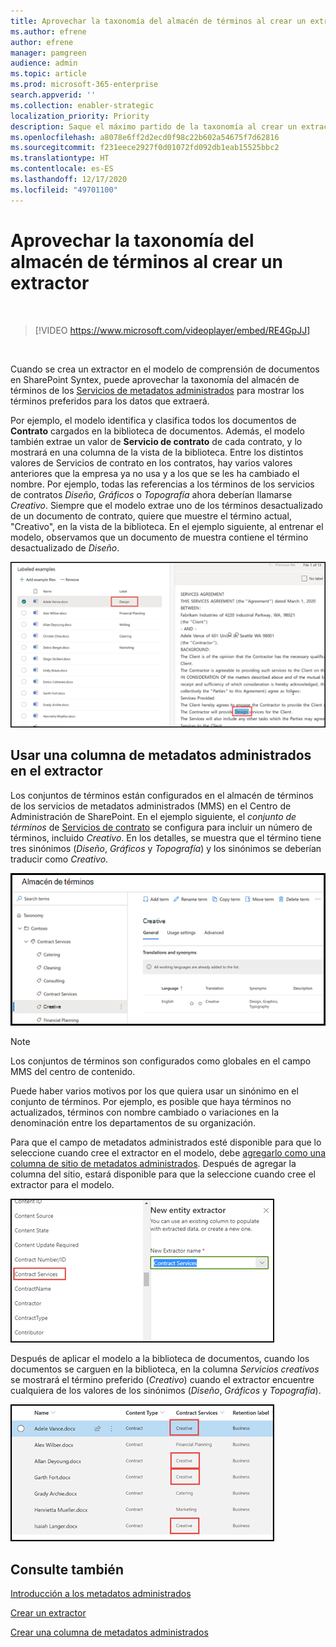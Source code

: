 ```yaml
---
title: Aprovechar la taxonomía del almacén de términos al crear un extractor
ms.author: efrene
author: efrene
manager: pamgreen
audience: admin
ms.topic: article
ms.prod: microsoft-365-enterprise
search.appverid: ''
ms.collection: enabler-strategic
localization_priority: Priority
description: Saque el máximo partido de la taxonomía al crear un extractor en el modelo de comprensión de documentos en Microsoft SharePoint Syntex.
ms.openlocfilehash: a8078e6ff2d2ecd0f98c22b602a54675f7d62816
ms.sourcegitcommit: f231eece2927f0d01072fd092db1eab15525bbc2
ms.translationtype: HT
ms.contentlocale: es-ES
ms.lasthandoff: 12/17/2020
ms.locfileid: "49701100"
---
```

# <a name="leverage-term-store-taxonomy-when-creating-an-extractor"></a>Aprovechar la taxonomía del almacén de términos al crear un extractor

</br>

> [!VIDEO https://www.microsoft.com/videoplayer/embed/RE4GpJJ]  

</br>

Cuando se crea un extractor en el modelo de comprensión de documentos en SharePoint Syntex, puede aprovechar la taxonomía del almacén de términos de los [Servicios de metadatos administrados](https://docs.microsoft.com/sharepoint/managed-metadata#terms) para mostrar los términos preferidos para los datos que extraerá.  

Por ejemplo, el modelo identifica y clasifica todos los documentos de **Contrato** cargados en la biblioteca de documentos.  Además, el modelo también extrae un valor de **Servicio de contrato** de cada contrato, y lo mostrará en una columna de la vista de la biblioteca. Entre los distintos valores de Servicios de contrato en los contratos, hay varios valores anteriores que la empresa ya no usa y a los que se les ha cambiado el nombre. Por ejemplo, todas las referencias a los términos de los servicios de contratos *Diseño*, *Gráficos* o *Topografía* ahora deberían llamarse *Creativo*. Siempre que el modelo extrae uno de los términos desactualizado de un documento de contrato, quiere que muestre el término actual, "Creativo", en la vista de la biblioteca. En el ejemplo siguiente, al entrenar el modelo, observamos que un documento de muestra contiene el término desactualizado de *Diseño*.

   ![Almacén de términos](../media/content-understanding/design.png)</br>

## <a name="use-a-managed-metadata-column-in-your-extractor"></a>Usar una columna de metadatos administrados en el extractor

Los conjuntos de términos están configurados en el almacén de términos de los servicios de metadatos administrados (MMS) en el Centro de Administración de SharePoint. En el ejemplo siguiente, el *conjunto de términos* de [Servicios de contrato](https://docs.microsoft.com/sharepoint/managed-metadata#term-set) se configura para incluir un número de términos, incluido *Creativo*.  En los detalles, se muestra que el término tiene tres sinónimos (*Diseño*, *Gráficos* y *Topografía*) y los sinónimos se deberían traducir como *Creativo*. 

   ![Conjunto de términos](../media/content-understanding/term-store.png)</br>

> [!NOTE]
>  Los conjuntos de términos son configurados como globales en el campo MMS del centro de contenido.

Puede haber varios motivos por los que quiera usar un sinónimo en el conjunto de términos. Por ejemplo, es posible que haya términos no actualizados, términos con nombre cambiado o variaciones en la denominación entre los departamentos de su organización.

Para que el campo de metadatos administrados esté disponible para que lo seleccione cuando cree el extractor en el modelo, debe [agregarlo como una columna de sitio de metadatos administrados](https://support.microsoft.com/office/8fad9e35-a618-4400-b3c7-46f02785d27f). Después de agregar la columna del sitio, estará disponible para que la seleccione cuando cree el extractor para el modelo.

   ![Servicio de contrato](../media/content-understanding/contract-services.png)</br>


Después de aplicar el modelo a la biblioteca de documentos, cuando los documentos se carguen en la biblioteca, en la columna *Servicios creativos* se mostrará el término preferido (*Creativo*) cuando el extractor encuentre cualquiera de los valores de los sinónimos (*Diseño*, *Gráficos* y *Topografía*).

   ![Columna de servicio de contrato](../media/content-understanding/creative.png)</br>


## <a name="see-also"></a>Consulte también
[Introducción a los metadatos administrados](https://docs.microsoft.com/sharepoint/managed-metadata#terms)

[Crear un extractor](create-an-extractor.md)

[Crear una columna de metadatos administrados](https://support.microsoft.com/office/create-a-managed-metadata-column-8fad9e35-a618-4400-b3c7-46f02785d27f?redirectSourcePath=%252farticle%252fc2a06717-8105-4aea-890d-3082853ab7b7&ui=en-US&rs=en-US&ad=US)





